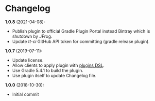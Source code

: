 # Changelog

**1.0.8** (2021-04-08):

  * Publish plugin to official Gradle Plugin Portal instead Bintray which is shutdown by JFrog.
  * Update *tt-ci* GitHub API token for committing (gradle release plugin).

**1.0.7** (2019-07-11):
  * Update license.
  * Allow clients to apply plugin with [plugins DSL](https://docs.gradle.org/current/userguide/plugins.html#sec:plugins_block).
  * Use Gradle 5.4.1 to build the plugin.
  * Use plugin itself to update Changelog file.

**1.0.0** (2018-10-30):
  * Initial commit
